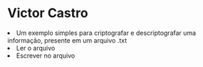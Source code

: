 <h1>Victor Castro</h1>

<li>Um exemplo simples para criptografar e descriptografar uma informação, presente em um arquivo .txt</li>
<li>Ler o arquivo</li>
<li>Escrever no arquivo</li>

